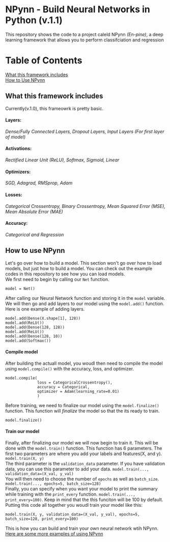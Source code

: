 # NPynn - Build Neural Networks in Python (v.1.1)
This repository shows the code to a project caleld NPynn <i>(En-pine)</i>, a deep learning framework that allows you to perform classifciation and regression

# Table of Contents
[What this framework includes](#what-this-framework-includes)<br>
[How to Use NPynn](#how-to-use-npynn)


## What this framework includes 
Currently(v.1.0), this frameowrk is pretty basic. 
#### Layers:
*Dense/Fully Connected Layers, Dropout Layers, Input Layers (For first layer of model)*
#### Activations: 
*Rectified Linear Unit (ReLU), Softmax, Sigmoid, Linear*
#### Optimizers:
*SGD, Adagrad, RMSprop, Adam*
#### Losses:
*Categorical Crossentropy, Binary Crossentropy, Mean Squared Error (MSE), Mean Absolute Error (MAE)*
#### Accuracy:
*Categorical and Regression*


## How to use NPynn
Let's go over how to build a model. This section won't go over how to load models, but just how to build a model. You can check out the example codes in this repository to see how you can load models.
<br> We first need to begin by calling our `Net` function.
```
model = Net()
```
 After calling our Neural Network function and storing it in the `model` variable. We will then go and add layers to our model using the `model.add()` function. 
 <br> Here is one example of adding layers.
 ```
 model.add(Dense(X.shape[1], 128))
model.add(ReLU())
model.add(Dense(128, 128))
model.add(ReLU())
model.add(Dense(128, 10))
model.add(Softmax())
```
#### Compile model
After building the actuall model, you woudl then need to compile the model using `model.compile()` with the accuracy, loss, and optimizer.
```
model.compile(
              loss = CategoricalCrossentropy(),
              accuracy = Categorical,
              optimizer = Adam(learning_rate=0.01)
              )
```
Before training, we need to finalize our model using the `model.finalize()` function. This function will *finalize* the model so that the its ready to train.
```
model.finalize()
```

#### Train our model
Finally, after finalizing our model we will now begin to train it. This will be done with the `model.train()` function. This function has 6 parameters. The first two parameters are where you add your labels and features(X, and y). `model.train(X, y)` <br>
The third parameter is the `validation_data` parameter. If you have validation data, you can use this parameter to add your data. `model.train(..., validation_data=(X_val, y_val)` <br>
You will then need to choose the number of `epochs` as well as `batch_size`. `model.train(..., epochs=5, batch_size=128)` <br>
Finally, you can specify when you want your model to print the summary while training with the `print_every` function. `model.train(..., print_every=100)`. Keep in mind that the this funciton will be 100 by default.
<br> Putting this code all together you woudl train your model like this:
```
model.train(X, y, validation_data=(X_val, y_val), epochs=5, batch_size=128, print_every=100)
```
This is how you can build and train your own neural network wtih NPynn. <br>
[Here are some more examples of using NPynn](https://github.com/BagavanMM/Npyn/tree/main/Code%20Examples)
